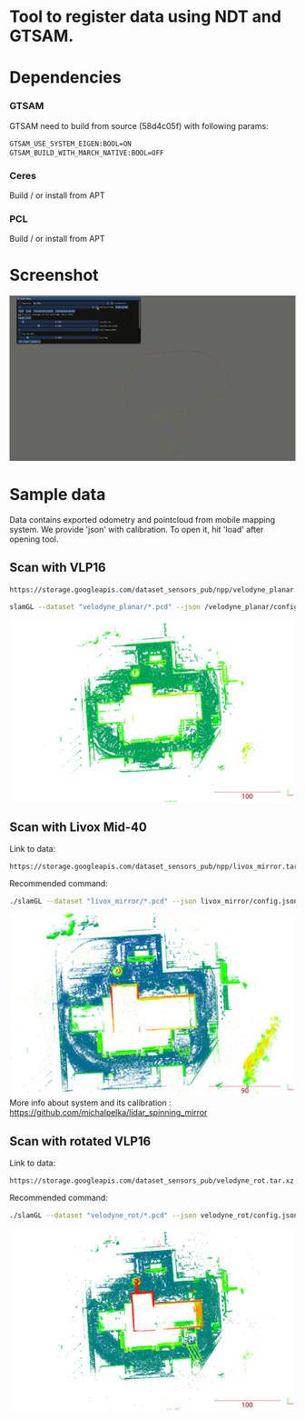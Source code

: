 # Tool to register data using NDT and GTSAM.

# Dependencies
### GTSAM

GTSAM need to build from source (58d4c05f) with following params:
```
GTSAM_USE_SYSTEM_EIGEN:BOOL=ON
GTSAM_BUILD_WITH_MARCH_NATIVE:BOOL=OFF
```
### Ceres
Build / or install from APT

### PCL
Build / or install from APT


# Screenshot 
![screenshot1](doc/npp_mappping.gif)

# Sample data
Data contains exported odometry and pointcloud from mobile mapping system.
We provide 'json' with calibration. To open it, hit 'load' after opening tool.
## Scan with VLP16
```
https://storage.googleapis.com/dataset_sensors_pub/npp/velodyne_planar.tar.xz
```

```bash
slamGL --dataset "velodyne_planar/*.pcd" --json /velodyne_planar/config.json --laser_offset 180 --skip 1
```
![screenshot1](doc/velo_planar.png)
## Scan with Livox Mid-40

Link to data:
```
https://storage.googleapis.com/dataset_sensors_pub/npp/livox_mirror.tar.xz
```
Recommended command:
```bash
./slamGL --dataset "livox_mirror/*.pcd" --json livox_mirror/config.json --laser_offset 180 --skip 1
```

![screenshot1](doc/livox_mirror.png)
More info about system and its calibration : https://github.com/michalpelka/lidar_spinning_mirror
## Scan with rotated VLP16
Link to data:
```
https://storage.googleapis.com/dataset_sensors_pub/velodyne_rot.tar.xz
```

Recommended command:
```bash
./slamGL --dataset "velodyne_rot/*.pcd" --json velodyne_rot/config.json --laser_offset 180 --skip 4
```
![screenshot1](doc/velo_rot.png)


